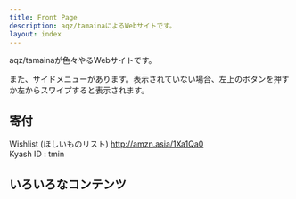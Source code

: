 ```yaml
---
title: Front Page
description: aqz/tamainaによるWebサイトです。
layout: index
---
```

aqz/tamainaが色々やるWebサイトです。

また、サイドメニューがあります。表示されていない場合、左上のボタンを押すか左からスワイプすると表示されます。

## 寄付


Wishlist (ほしいものリスト) http://amzn.asia/1Xa1Qa0  
Kyash ID : tmin

## いろいろなコンテンツ